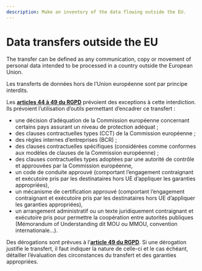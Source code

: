```yaml
---
description: Make an inventory of the data flowing outside the EU.
---
```


# Data transfers outside the EU

The transfer can be defined as any communication, copy or movement of personal data intended to be processed in a country outside the European Union.







Les transferts de données hors de l’Union européenne sont par principe interdits. 

Les [**articles 44 à 49 du RGPD**](https://www.cnil.fr/fr/reglement-europeen-protection-donnees/chapitre5) prévoient des exceptions à cette interdiction. Ils prévoient l’utilisation d’outils permettant d’encadrer ce transfert :

* une décision d’adéquation de la Commission européenne concernant certains pays assurant un niveau de protection adéquat ;
* des clauses contractuelles types \(CCT\) de la Commission européenne ;
* des règles internes d’entreprises \(BCR\) ;
* des clauses contractuelles spécifiques \(considérées comme conformes aux modèles de clauses de la Commission européenne\) ;
* des clauses contractuelles types adoptées par une autorité de contrôle et approuvées par la Commission européenne,
* un code de conduite approuvé \(comportant l’engagement contraignant et exécutoire pris par les destinataires hors UE d’appliquer les garanties appropriées\),
* un mécanisme de certification approuvé \(comportant l’engagement contraignant et exécutoire pris par les destinataires hors UE d’appliquer les garanties appropriées\),
* un arrangement administratif ou un texte juridiquement contraignant et exécutoire pris pour permettre la coopération entre autorités publiques \(Mémorandum of Understanding dit MOU ou MMOU, convention internationale…\).

Des dérogations sont prévues à l’[**article 49 du RGPD**](https://www.cnil.fr/fr/reglement-europeen-protection-donnees/chapitre5). Si une dérogation justifie le transfert, il faut indiquer la nature de celle-ci et le cas échéant, détailler l’évaluation des circonstances du transfert et des garanties appropriées.  


